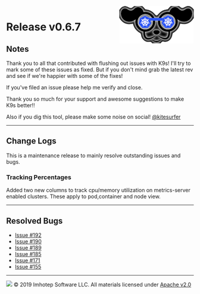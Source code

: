 <img src="https://raw.githubusercontent.com/derailed/k9s/master/assets/k9s_small.png" align="right" width="200" height="auto"/>

# Release v0.6.7

## Notes

Thank you to all that contributed with flushing out issues with K9s! I'll try to mark some of these issues as fixed. But if you don't mind grab the latest rev and see if we're happier with some of the fixes!

If you've filed an issue please help me verify and close.

Thank you so much for your support and awesome suggestions to make K9s better!!

Also if you dig this tool, please make some noise on social! [@kitesurfer](https://twitter.com/kitesurfer)

---

## Change Logs

This is a maintenance release to mainly resolve outstanding issues and bugs.

### Tracking Percentages

Added two new columns to track cpu/memory utilization on metrics-server enabled clusters. These apply to pod,container and node view.

---

## Resolved Bugs

+ [Issue #192](https://github.com/CirrusByte42/ca9s/issues/192)
+ [Issue #190](https://github.com/CirrusByte42/ca9s/issues/190)
+ [Issue #189](https://github.com/CirrusByte42/ca9s/issues/189)
+ [Issue #185](https://github.com/CirrusByte42/ca9s/issues/185)
+ [Issue #171](https://github.com/CirrusByte42/ca9s/issues/171)
+ [Issue #155](https://github.com/CirrusByte42/ca9s/issues/155)

---

<img src="https://raw.githubusercontent.com/derailed/k9s/master/assets/imhotep_logo.png" width="32" height="auto"/> © 2019 Imhotep Software LLC. All materials licensed under [Apache v2.0](http://www.apache.org/licenses/LICENSE-2.0)
